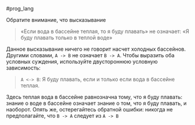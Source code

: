 #prog_lang 

Обратите внимание, что высказывание 

> «Если вода в бассейне теплая, то я буду плавать» не означает: «Я буду плавать только в теплой воде»
 
Данное высказывание ничего не говорит насчет холодных бассейнов. Другими словами, `A -> B` не
означает `B -> A`. Чтобы выразить оба условных суждения, используйте двустороннюю условную
зависимость:

> `A <-> B`: Я буду плавать, если и только если вода в бассейне теплая.

Здесь теплая вода в бассейне равнозначна тому, что я буду плавать: знание о воде в бассейне
означает знание о том, что я буду плавать, и наоборот. Опять же, остерегайтесь обратной ошибки:
никогда не предполагайте, что `B -> A` следует из `A -> B`
